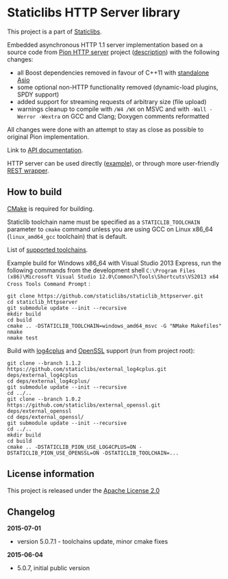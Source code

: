 Staticlibs HTTP Server library
==============================

This project is a part of [Staticlibs](http://staticlibs.net/).

Embedded asynchronous HTTP 1.1 server implementation based on a source code from [Pion HTTP server](https://github.com/splunk/pion)
project ([description](http://sourceforge.net/p/pion/mailman/message/32075645/)) with the following changes:

 - all Boost dependencies removed in favour of C++11 with [standalone Asio](https://think-async.com/Asio/AsioStandalone)
 - some optional non-HTTP functionality removed (dynamic-load plugins, SPDY support)
 - added support for streaming requests  of arbitrary size (file upload)
 - warnings cleanup to compile with `/W4 /WX` on MSVC and with `-Wall -Werror -Wextra` on GCC and Clang; Doxygen comments reformatted

All changes were done with an attempt to stay as close as possible to original Pion implementation.

Link to [API documentation](http://staticlibs.github.io/staticlib_httpserver/docs/html/namespacepion_1_1http.html).

HTTP server can be used directly ([example](https://github.com/staticlibs/staticlib_httpserver/blob/master/test/pion_test.cpp)),
or through more user-friendly [REST wrapper](https://github.com/staticlibs/staticlib_restserver).

How to build
------------

[CMake](http://cmake.org/) is required for building.

Staticlib toolchain name must be specified as a `STATICLIB_TOOLCHAIN` parameter to `cmake` command
unless you are using GCC on Linux x86_64 (`linux_amd64_gcc` toolchain) that is default.

List of [supported toolchains](https://github.com/staticlibs/cmake/tree/master/toolchains).

Example build for Windows x86_64 with Visual Studio 2013 Express, run the following commands 
from the development shell `C:\Program Files (x86)\Microsoft Visual Studio 12.0\Common7\Tools\Shortcuts\VS2013 x64 Cross Tools Command Prompt` :

    git clone https://github.com/staticlibs/staticlib_httpserver.git
    cd staticlib_httpserver
    git submodule update --init --recursive
    mkdir build
    cd build
    cmake .. -DSTATICLIB_TOOLCHAIN=windows_amd64_msvc -G "NMake Makefiles"
    nmake
    nmake test

Build with [log4cplus](https://github.com/staticlibs/external_log4cplus) and [OpenSSL](https://github.com/staticlibs/external_openssl) support (run from project root):

    git clone --branch 1.1.2 https://github.com/staticlibs/external_log4cplus.git deps/external_log4cplus
    cd deps/external_log4cplus/
    git submodule update --init --recursive
    cd ../..
    git clone --branch 1.0.2 https://github.com/staticlibs/external_openssl.git deps/external_openssl
    cd deps/external_openssl/
    git submodule update --init --recursive
    cd ../..
    mkdir build
    cd build
    cmake .. -DSTATICLIB_PION_USE_LOG4CPLUS=ON -DSTATICLIB_PION_USE_OPENSSL=ON -DSTATICLIB_TOOLCHAIN=...

License information
-------------------

This project is released under the [Apache License 2.0](http://www.apache.org/licenses/LICENSE-2.0)

Changelog
---------

**2015-07-01**

 * version 5.0.7.1 - toolchains update, minor cmake fixes

**2015-06-04**

 * 5.0.7, initial public version
